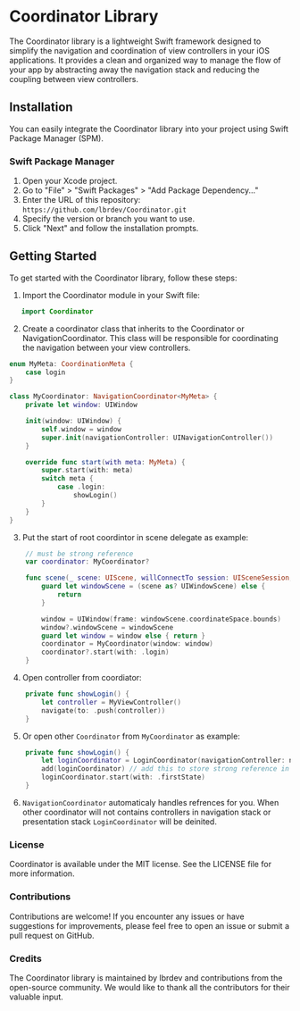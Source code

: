# Coordinator Library

The Coordinator library is a lightweight Swift framework designed to simplify the navigation and coordination of view controllers in your iOS applications. It provides a clean and organized way to manage the flow of your app by abstracting away the navigation stack and reducing the coupling between view controllers.

## Installation

You can easily integrate the Coordinator library into your project using Swift Package Manager (SPM).

### Swift Package Manager

1. Open your Xcode project.
2. Go to "File" > "Swift Packages" > "Add Package Dependency..."
3. Enter the URL of this repository: `https://github.com/lbrdev/Coordinator.git`
4. Specify the version or branch you want to use.
5. Click "Next" and follow the installation prompts.

## Getting Started

To get started with the Coordinator library, follow these steps:

1. Import the Coordinator module in your Swift file:

```swift
   import Coordinator
```
2. Create a coordinator class that inherits to the Coordinator or NavigationCoordinator. This class will be responsible for coordinating the navigation between your view controllers.
```swift
enum MyMeta: CoordinationMeta {
    case login
}

class MyCoordinator: NavigationCoordinator<MyMeta> {
    private let window: UIWindow

    init(window: UIWindow) {
        self.window = window
        super.init(navigationController: UINavigationController())
    }

    override func start(with meta: MyMeta) {
        super.start(with: meta)
        switch meta {
            case .login:
                showLogin()
        }
    }
}
```

3. Put the start of root coordintor in scene delegate as example:
```swift
    // must be strong reference
    var coordinator: MyCoordinator?

    func scene(_ scene: UIScene, willConnectTo session: UISceneSession, options connectionOptions: UIScene.ConnectionOptions) {
        guard let windowScene = (scene as? UIWindowScene) else {
            return
        }

        window = UIWindow(frame: windowScene.coordinateSpace.bounds)
        window?.windowScene = windowScene
        guard let window = window else { return }
        coordinator = MyCoordinator(window: window)
        coordinator?.start(with: .login)
    }

```
4. Open controller from coordiator:
```swift
    private func showLogin() {
        let controller = MyViewController()
        navigate(to: .push(controller))
    }
```
5. Or open other `Coordinator` from `MyCoordinator` as example:
```swift
    private func showLogin() {
        let loginCoordinator = LoginCoordinator(navigationController: navigationController)
        add(loginCoordinator) // add this to store strong reference in MyCoordinator
        loginCoordinator.start(with: .firstState)
    }
```
6. `NavigationCoordinator` automaticaly handles refrences for you. When other coordinator will not contains controllers in navigation stack or presentation stack `LoginCoordinator` will be deinited.

### License

Coordinator is available under the MIT license. See the LICENSE file for more information.

### Contributions

Contributions are welcome! If you encounter any issues or have suggestions for improvements, please feel free to open an issue or submit a pull request on GitHub.

### Credits

The Coordinator library is maintained by lbrdev and contributions from the open-source community. We would like to thank all the contributors for their valuable input.
